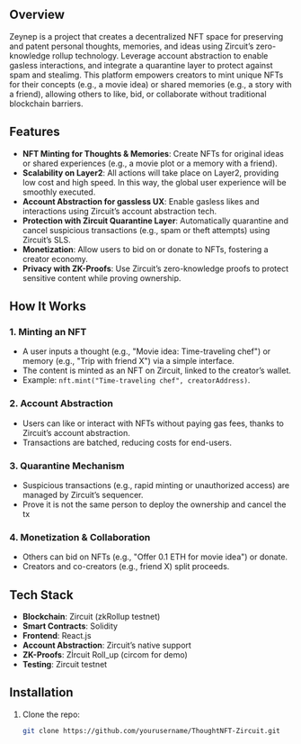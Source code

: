 
## Overview

Zeynep is a project that creates a decentralized NFT space for preserving and patent personal thoughts, memories, and ideas using Zircuit’s zero-knowledge rollup technology. Leverage account abstraction to enable gasless interactions, and integrate a quarantine layer to protect against spam and stealimg. This platform empowers creators to mint unique NFTs for their concepts (e.g., a movie idea) or shared memories (e.g., a story with a friend), allowing others to like, bid, or collaborate without traditional blockchain barriers.

## Features
- **NFT Minting for Thoughts & Memories**: Create NFTs for original ideas or shared experiences (e.g., a movie plot or a memory with a friend).
- **Scalability on Layer2**: All actions will take place on Layer2, providing low cost and high speed. In this way, the global user experience will be smoothly executed.
- **Account Abstraction for gassless UX**: Enable gasless likes and interactions using Zircuit’s account abstraction tech.
- **Protection with Zircuit Quarantine Layer**: Automatically quarantine and cancel suspicious transactions (e.g., spam or theft attempts) using Zircuit’s SLS.
- **Monetization**: Allow users to bid on or donate to NFTs, fostering a creator economy.
- **Privacy with ZK-Proofs**: Use Zircuit’s zero-knowledge proofs to protect sensitive content while proving ownership.

## How It Works
### 1. Minting an NFT
- A user inputs a thought (e.g., "Movie idea: Time-traveling chef") or memory (e.g., "Trip with friend X") via a simple interface.
- The content is minted as an NFT on Zircuit, linked to the creator’s wallet.
- Example: `nft.mint("Time-traveling chef", creatorAddress)`.

### 2. Account Abstraction
- Users can like or interact with NFTs without paying gas fees, thanks to Zircuit’s account abstraction.
- Transactions are batched, reducing costs for end-users.

### 3. Quarantine Mechanism
- Suspicious transactions (e.g., rapid minting or unauthorized access) are managed by Zircuit’s sequencer.
- Prove it is not the same person to deploy the ownership and cancel the tx 

### 4. Monetization & Collaboration
- Others can bid on NFTs (e.g., "Offer 0.1 ETH for movie idea") or donate.
- Creators and co-creators (e.g., friend X) split proceeds.

## Tech Stack
- **Blockchain**: Zircuit (zkRollup testnet)
- **Smart Contracts**: Solidity
- **Frontend**: React.js
- **Account Abstraction**: Zircuit’s native support
- **ZK-Proofs**: Zİrcuit Roll_up (circom for demo)
- **Testing**: Zircuit testnet

## Installation
1. Clone the repo:
   ```bash
   git clone https://github.com/yourusername/ThoughtNFT-Zircuit.git
